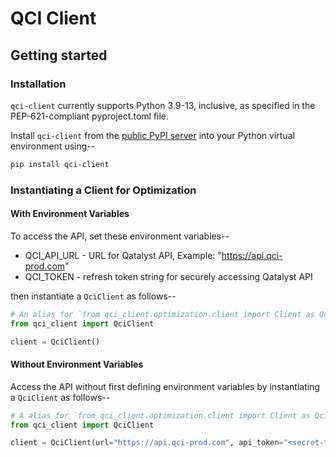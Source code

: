 # QCI Client

## Getting started

### Installation

`qci-client` currently supports Python 3.9-13, inclusive, as specified in the
PEP-621-compliant pyproject.toml file.

Install `qci-client` from the [public PyPI server](https://pypi.org/)
into your Python virtual environment using--

```bash
pip install qci-client
```

### Instantiating a Client for Optimization

#### With Environment Variables

To access the API, set these environment variables--

<!-- markdown-link-check-disable-next-line -->
- QCI_API_URL - URL for Qatalyst API, Example: "https://api.qci-prod.com"
- QCI_TOKEN - refresh token string for securely accessing Qatalyst API

then instantiate a `QciClient` as follows--

```python
# An alias for `from qci_client.optimization.client import Client as QciClient`.
from qci_client import QciClient

client = QciClient()
```

#### Without Environment Variables

Access the API without first defining environment variables by instantiating a
`QciClient` as follows--

```python
# A alias for `from qci_client.optimization.client import Client as QciClient`.
from qci_client import QciClient

client = QciClient(url="https://api.qci-prod.com", api_token="<secret-token>")
```
